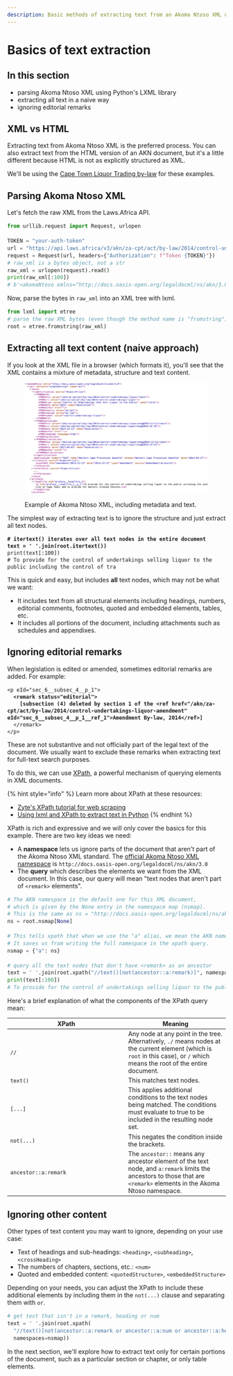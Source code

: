 ```yaml
---
description: Basic methods of extracting text from an Akoma Ntoso XML document.
---
```


# Basics of text extraction

## In this section

* parsing Akoma Ntoso XML using Python's LXML library
* extracting all text in a naive  way
* ignoring editorial remarks

## XML vs HTML

Extracting text from Akoma Ntoso XML is the preferred process. You can also extract text from the HTML version of an AKN document, but it's a little different because HTML is not as explicitly structured as XML.

We'll be using the [Cape Town Liquor Trading by-law](https://openbylaws.org.za/akn/za-cpt/act/by-law/2014/control-undertakings-liquor/eng@2014-12-12) for these examples.

## Parsing Akoma Ntoso XML

Let's fetch the raw XML from the Laws.Africa API.

```python
from urllib.request import Request, urlopen

TOKEN = "your-auth-token"
url = "https://api.laws.africa/v3/akn/za-cpt/act/by-law/2014/control-undertakings-liquor/eng/.xml"
request = Request(url, headers={"Authorization": f"Token {TOKEN}"})
# raw_xml is a bytes object, not a str
raw_xml = urlopen(request).read()
print(raw_xml[:100])
# b'<akomaNtoso xmlns="http://docs.oasis-open.org/legaldocml/ns/akn/3.0"><act ...
```

Now, parse the bytes in `raw_xml` into an XML tree with lxml.

```python
from lxml import etree
# parse the raw XML bytes (even though the method name is "fromstring")
root = etree.fromstring(raw_xml)
```

## Extracting all text content (naive approach)

If you look at the XML file in a browser (which formats it), you'll see that the XML contains a mixture of metadata, structure and text content.

<figure><img src="../../.gitbook/assets/image (2).png" alt=""><figcaption><p>Example of Akoma Ntoso XML, including metadata and text.</p></figcaption></figure>

The simplest way of extracting text is to ignore the structure and just extract all text nodes.

<pre class="language-python"><code class="lang-python"><strong># itertext() iterates over all text nodes in the entire document
</strong><strong>text = ' '.join(root.itertext())
</strong>print(text[:100])
# To provide for the control of undertakings selling liquor to the public including the control of tra
</code></pre>

This is quick and easy, but includes **all** text nodes, which may not be what we want:

* It includes text from all structural elements including headings, numbers, editorial comments, footnotes, quoted and embedded elements, tables, etc.
* It includes all portions of the document, including attachments such as schedules and appendixes.

## Ignoring editorial remarks

When legislation is edited or amended, sometimes editorial remarks are added. For example:

<pre class="language-xml"><code class="lang-xml">&#x3C;p eId="sec_6__subsec_4__p_1">
<strong>  &#x3C;remark status="editorial">
</strong><strong>    [subsection (4) deleted by section 1 of the &#x3C;ref href="/akn/za-cpt/act/by-law/2014/control-undertakings-liquor-amendment" eId="sec_6__subsec_4__p_1__ref_1">Amendment By-law, 2014&#x3C;/ref>]
</strong>  &#x3C;/remark>
&#x3C;/p>
</code></pre>

These are not substantive and not officially part of the legal text of the document. We usually want to exclude these remarks when extracting text for full-text search purposes.

To do this, we can use [XPath](https://en.wikipedia.org/wiki/XPath), a powerful mechanism of querying elements in XML documents.

{% hint style="info" %}
Learn more about XPath at these resources:

* [Zyte's XPath tutorial for web scraping](https://www.zyte.com/blog/an-introduction-to-xpath-with-examples/)
* [Using lxml and XPath to extract text in Python](https://lxml.de/tutorial.html#using-xpath-to-find-text)&#x20;
{% endhint %}

XPath is rich and expressive and we will only cover the basics for this example. There are two key ideas we need:

* A **namespace** lets us ignore parts of the document that aren't part of the Akoma Ntoso XML standard. The [official Akoma Ntoso XML namespace](https://docs.oasis-open.org/legaldocml/akn-core/v1.0/akn-core-v1.0-part2-specs.html) is `http://docs.oasis-open.org/legaldocml/ns/akn/3.0`&#x20;
* The **query** which describes the elements we want from the XML document. In this case, our query will mean "text nodes that aren't part of `<remark>` elements".

```python
# The AKN namespace is the default one for this XML document,
# which is given by the None entry in the namespace map (nsmap).
# This is the same as ns = "http://docs.oasis-open.org/legaldocml/ns/akn/3.0"
ns = root.nsmap[None]

# This tells xpath that when we use the "a" alias, we mean the AKN namespace.
# It saves us from writing the full namespace in the xpath query.
nsmap = {"a": ns}

# query all the text nodes that don't have <remark> as an ancestor
text = ' '.join(root.xpath("//text()[not(ancestor::a:remark)]", namespaces=nsmap))
print(text[:100])
# To provide for the control of undertakings selling liquor to the public including the control of tra
```

Here's a brief explanation of what the components of the XPath query mean:

<table><thead><tr><th width="258">XPath</th><th>Meaning</th></tr></thead><tbody><tr><td><code>//</code></td><td>Any node at any point in the tree. Alternatively, <code>./</code> means nodes at the current element (which is <code>root</code> in this case), or <code>/</code> which means the root of the entire document.</td></tr><tr><td><code>text()</code></td><td>This matches text nodes.</td></tr><tr><td><code>[...]</code></td><td>This applies additional conditions to the text nodes being matched. The conditions must evaluate to true to be included in the resulting node set.</td></tr><tr><td><code>not(...)</code></td><td>This negates the condition inside the brackets.</td></tr><tr><td><code>ancestor::a:remark</code></td><td>The <code>ancestor::</code> means any ancestor element of the text node, and <code>a:remark</code> limits the ancestors to those that are <code>&#x3C;remark></code> elements in the Akoma Ntoso namespace.</td></tr></tbody></table>

## Ignoring other content

Other types of text content you may want to ignore, depending on your use case:

* Text of headings and sub-headings: `<heading>`, `<subheading>`, `<crossHeading>`
* The numbers of chapters, sections, etc.: `<num>`
* Quoted and embedded content: `<quotedStructure>`, `<embeddedStructure>`

Depending on your needs, you can adjust the XPath to include these additional elements by including them in the `not(...)` clause and separating them with `or`.

```python
# get text that isn't in a remark, heading or num
text = ' '.join(root.xpath(
  "//text()[not(ancestor::a:remark or ancestor::a:num or ancestor::a:heading)]",
  namespaces=nsmap))
```

In the next section, we'll explore how to extract text only for certain portions of the document, such as a particular section or chapter, or only table elements.
